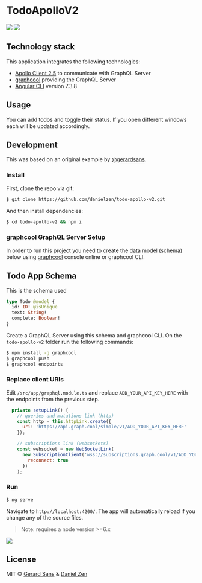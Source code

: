# TodoApolloV2

<img src="https://image.ibb.co/dsnDsb/ezgif_com_video_to_gif_40.gif"/>

<img src="https://image.ibb.co/gb6dQw/ezgif_com_video_to_gif_42.gif">

## Technology stack

This application integrates the following technologies:
- [Apollo Client 2.5](http://dev.apollodata.com) to communicate with GraphQL Server
- [graphcool](http://graph.cool) providing the GraphQL Server
- [Angular CLI](https://github.com/angular/angular-cli) version 7.3.8

## Usage

You can add todos and toggle their status. If you open different windows each will be updated accordingly.

## Development

This was based on an original example by [@gerardsans](http://twitter.com/gerardsans).

### Install

First, clone the repo via git:

```bash
$ git clone https://github.com/danielzen/todo-apollo-v2.git
```

And then install dependencies:

```bash
$ cd todo-apollo-v2 && npm i
```

### graphcool GraphQL Server Setup

In order to run this project you need to create the data model (schema) below using [graphcool](http://graph.cool) console online or graphcool CLI. 

## Todo App Schema

This is the schema used

```graphql
type Todo @model {
  id: ID! @isUnique
  text: String!
  complete: Boolean!
}
```

Create a GraphQL Server using this schema and graphcool CLI. On the `todo-apollo-v2` folder run the following commands:

```bash
$ npm install -g graphcool
$ graphcool push
$ graphcool endpoints
```

### Replace client URIs 

Edit `/src/app/graphql.module.ts` and replace `ADD_YOUR_API_KEY_HERE` with the endpoints from the previous step.

```javascript
  private setupLink() {
    // queries and mutations link (http)
    const http = this.httpLink.create({ 
      uri: 'https://api.graph.cool/simple/v1/ADD_YOUR_API_KEY_HERE'
    });

    // subscriptions link (websockets)
    const websocket = new WebSocketLink(
      new SubscriptionClient('wss://subscriptions.graph.cool/v1/ADD_YOUR_API_KEY_HERE', {
        reconnect: true
      })
    );
```

### Run
```bash
$ ng serve
```

Navigate to `http://localhost:4200/`. The app will automatically reload if you change any of the source files.

> Note: requires a node version >=6.x

<img src="./src/images/partyparrot.png" />

## License
MIT © [Gerard Sans](https://github.com/gsans) & [Daniel Zen](https://github.com/danielzen)
